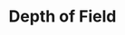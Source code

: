 ---
title: "Depth of Field"
layout: page
nav_order: 8
parent: "iMMERSE Pro"
grand_parent: Shader Repositories
---